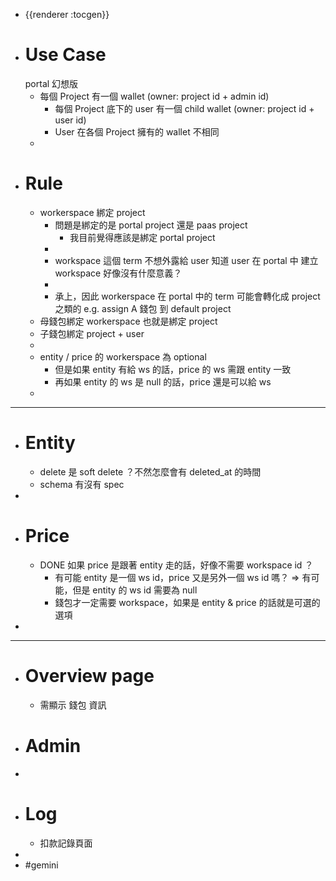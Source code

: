 - {{renderer :tocgen}}
- # Use Case
  portal 幻想版
	- 每個 Project 有一個 wallet (owner: project id + admin id)
		- 每個 Project 底下的 user 有一個 child wallet (owner: project id + user id)
		- User 在各個 Project 擁有的 wallet 不相同
	-
- # Rule
	- workerspace 綁定 project
		- 問題是綁定的是 portal project 還是 paas project
			- 我目前覺得應該是綁定 portal project
		-
		- workspace 這個 term 不想外露給 user 知道
		  user 在 portal 中 建立 workspace 好像沒有什麼意義？
		-
		- 承上，因此 workerspace 在 portal 中的 term 可能會轉化成 project 之類的
		  e.g.  assign  A 錢包 到 default project
	- 母錢包綁定 workerspace 也就是綁定 project
	- 子錢包綁定 project + user
	-
	- entity / price 的 workerspace 為 optional
		- 但是如果 entity 有給 ws 的話，price 的 ws 需跟 entity 一致
		- 再如果 entity 的 ws 是 null 的話，price 還是可以給 ws
	-
- ------------
- # Entity
	- delete 是 soft delete ？不然怎麼會有 deleted_at 的時間
	- schema 有沒有 spec
-
- # Price
	- DONE 如果 price 是跟著 entity 走的話，好像不需要 workspace id ？
		- 有可能 entity 是一個 ws id，price 又是另外一個 ws id 嗎？
		  => 有可能，但是 entity 的 ws id 需要為 null
		- 錢包才一定需要 workspace，如果是 entity & price 的話就是可選的選項
-
- -------------
- # Overview page
	- 需顯示 錢包 資訊
- # Admin
-
- # Log
	- 扣款記錄頁面
-
- #gemini
